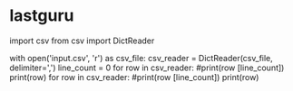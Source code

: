 # lastguru
import csv
from csv import DictReader

with open('input.csv', 'r') as csv_file: 
    csv_reader = DictReader(csv_file, delimiter=',')
    line_count = 0
    for row in csv_reader:
       #print(row [line_count]) 
        print(row)
    for row in csv_reader:
       #print(row [line_count]) 
        print(row)
